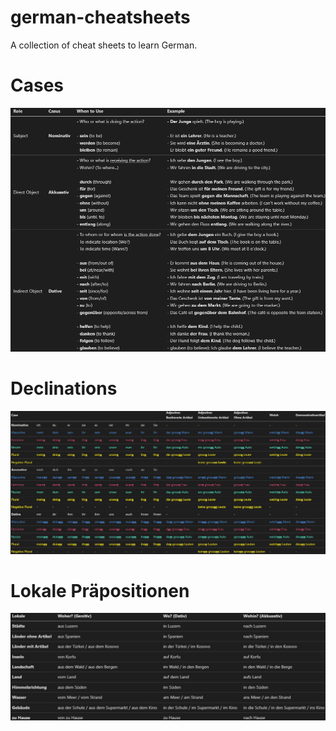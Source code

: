 # german-cheatsheets
A collection of cheat sheets to learn German.

# Cases
![Cases](casus.png "Cases")

# Declinations
![Declinations](declinations.png "Declinations")

# Lokale Präpositionen
![Lokale Präpositionen](lokale.png "Lokale Präpositionen")